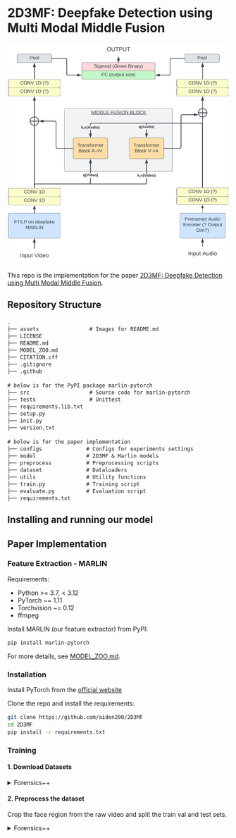 # 2D3MF: Deepfake Detection using Multi Modal Middle Fusion

<div align="center">
    <img src="assets/architecture.png" width="500" height="500">
</div>

<!--<div>-->
<!--    <img src="assets/teaser.svg">-->
<!--    <p></p>-->
<!--</div>-->

<!--<div align="center">-->
<!--    <a href="https://github.com/ControlNet/MARLIN/network/members">-->
<!--        <img src="https://img.shields.io/github/forks/ControlNet/MARLIN?style=flat-square">-->
<!--    </a>-->
<!--    <a href="https://github.com/ControlNet/MARLIN/stargazers">-->
<!--        <img src="https://img.shields.io/github/stars/ControlNet/MARLIN?style=flat-square">-->
<!--    </a>-->
<!--    <a href="https://github.com/ControlNet/MARLIN/issues">-->
<!--        <img src="https://img.shields.io/github/issues/ControlNet/MARLIN?style=flat-square">-->
<!--    </a>-->
<!--    <a href="https://github.com/ControlNet/MARLIN/blob/master/LICENSE">-->
<!--        <img src="https://img.shields.io/badge/license-CC%20BY--NC%204.0-97ca00?style=flat-square">-->
<!--    </a>-->
<!--    <a href="https://arxiv.org/abs/2211.06627">-->
<!--        <img src="https://img.shields.io/badge/arXiv-2211.06627-b31b1b.svg?style=flat-square">-->
<!--    </a>-->
<!--</div>-->

<!--<div align="center">    -->
<!--    <a href="https://pypi.org/project/marlin-pytorch/">-->
<!--        <img src="https://img.shields.io/pypi/v/marlin-pytorch?style=flat-square">-->
<!--    </a>-->
<!--    <a href="https://pypi.org/project/marlin-pytorch/">-->
<!--        <img src="https://img.shields.io/pypi/dm/marlin-pytorch?style=flat-square">-->
<!--    </a>-->
<!--    <a href="https://www.python.org/"><img src="https://img.shields.io/pypi/pyversions/marlin-pytorch?style=flat-square"></a>-->
<!--    <a href="https://pytorch.org/"><img src="https://img.shields.io/badge/PyTorch-%3E%3D1.8.0-EE4C2C?style=flat-square&logo=pytorch"></a>-->
<!--</div>-->

<!--<div align="center">-->
<!--    <a href="https://github.com/ControlNet/MARLIN/actions"><img src="https://img.shields.io/github/actions/workflow/status/ControlNet/MARLIN/unittest.yaml?branch=dev&label=unittest&style=flat-square"></a>-->
<!--    <a href="https://github.com/ControlNet/MARLIN/actions"><img src="https://img.shields.io/github/actions/workflow/status/ControlNet/MARLIN/release.yaml?branch=master&label=release&style=flat-square"></a>-->
<!--    <a href="https://coveralls.io/github/ControlNet/MARLIN"><img src="https://img.shields.io/coverallsCoverage/github/ControlNet/MARLIN?style=flat-square"></a>-->
<!--</div>-->

This repo is the implementation for the paper
[2D3MF: Deepfake Detection using Multi Modal Middle Fusion](https://).

## Repository Structure

```
.
├── assets                # Images for README.md
├── LICENSE
├── README.md
├── MODEL_ZOO.md
├── CITATION.cff
├── .gitignore
├── .github

# below is for the PyPI package marlin-pytorch
├── src                   # Source code for marlin-pytorch
├── tests                 # Unittest
├── requirements.lib.txt
├── setup.py
├── init.py
├── version.txt

# below is for the paper implementation
├── configs              # Configs for experiments settings
├── model                # 2D3MF & Marlin models
├── preprocess           # Preprocessing scripts
├── dataset              # Dataloaders
├── utils                # Utility functions
├── train.py             # Training script
├── evaluate.py          # Evaluation script
├── requirements.txt

```

## Installing and running our model

## Paper Implementation

### Feature Extraction - MARLIN

Requirements:

- Python >= 3.7, < 3.12
- PyTorch ~= 1.11
- Torchvision ~= 0.12
- ffmpeg

Install MARLIN (our feature extractor) from PyPI:

```bash
pip install marlin-pytorch
```

For more details, see [MODEL_ZOO.md](MODEL_ZOO.md).

### Installation

Install PyTorch from the [official website](https://pytorch.org/get-started/locally/)

Clone the repo and install the requirements:

```bash
git clone https://github.com/aiden200/2D3MF
cd 2D3MF
pip install -r requirements.txt
```

### Training

#### 1. Download Datasets

<details>
  <summary>Forensics++</summary>
    We cannot offer the direct script in our repository due to their terms on using the dataset. Please follow the instructions on the [Forensics++](https://github.com/ondyari/FaceForensics?tab=readme-ov-file) page to obtain the download script.

    ## Storage
    - FaceForensics++
        - The original downladed source videos from youtube: 38.5GB
        - All h264 compressed videos with compression rate factor
            - raw/0: ~500GB
            - 23: ~10GB (Which we use)


    ## Downloading the data
    Please download the [Forensics++](https://github.com/ondyari/FaceForensics?tab=readme-ov-file) dataset. We used the all light compressed original & altered videos of three manipulation methods. It's the script in the Forensics++ repository that ends with: `<output path> -d all -c c23 -t videos`


    The script offers two servers which can be selected by add `--server <EU or CA>`. If the `EU` server is not working for you, you can also try `EU2` which has been reported to work in some of those instances. 

    ## Audio download

    Once the first two steps are executed, you should have a structure of 
    -- Parent_dir
    |-- manipulated_sequences
    |-- original_sequences

    Since the Forensics++ dataset doesn't provide audio data, we need to extract the data ourselves. Please run the script in the Forensics++ repository that ends with: `<Parent_dir from last step> -d original_youtube_videos_info`

    Now you should have a directory with the following structure:
    -- Parent_dir
    |-- manipulated_sequences
    |-- original_sequences
    |-- downloaded_videos_info

    Please run the script from our repository:
    `python3 preprocess/faceforensics_scripts/extract_audio.py --dir [Parent_dir]`

    After this, you should have a directory with the following structure:
    -- Parent_dir
    |-- manipulated_sequences
    |-- original_sequences
    |-- downloaded_videos_info
    |-- audio_clips    

    
    ## References
    - Andreas Rössler, Davide Cozzolino, Luisa Verdoliva, Christian Riess, Justus Thies, Matthias Nießner. "FaceForensics++: Learning to Detect Manipulated Facial Images." In *International Conference on Computer Vision (ICCV)*, 2019.

</details>


#### 2. Preprocess the dataset

Crop the face region from the raw video and split the train val and test sets.

<details>
  <summary>Forensics++</summary>
  Please make sure the forensices++ dir is set up as the following from step 1.
    -- Parent_dir
    |-- manipulated_sequences
    |-- original_sequences
    |-- downloaded_videos_info
    |-- audio_clips  

    Run: 
    ```bash
    python3 preprocess/faceforensics_scripts/faceforensics_preprocess.py --data_dir [Parent_dir] --test .1 --val .1
    ```
<details>


#### 3. Extract features from pretrained models

NEED A GENERAL PIPELINE

<details>
  <summary>General Extraction</summary>

<details>

<details>
  <summary>Forensics++</summary>
  Please make sure the forensices++ dir is set up as the following from step 1.
    -- Parent_dir
    |-- manipulated_sequences
    |-- original_sequences
    |-- downloaded_videos_info
    |-- audio_clips  

    Run: 
    ```bash
    python3 preprocess/faceforensics_scripts/faceforensics_preprocess.py --data_dir [Parent_dir] --test .1 --val .1
    ```
<details>

```bash
python preprocess/extract_features.py --data_dir /path/to/data --video_backbone marlin_vit_base_ytf --audio_backbone MFCC

ex:
python preprocess/extract_features.py --data_dir data/yt_av_mixed  --video_backbone marlin_vit_base_ytf --audio_backbone MFCC --dataset forensics++ 
```

Note that the pre-trained `video_backbone` and `audio_backbone` can be downloaded from [MODEL_ZOO.md](MODEL_ZOO.md)

#### 4. Train and evaluate

Train and evaluate the 2D3MF model..

Please use the configs in `config/*.yaml` as the config file.

```bash
python evaluate.py \
    --config /path/to/config \
    --data_path /path/to/CelebV-HQ
    --num_workers 4
    --batch_size 16


python evaluate.py \
    --config config/celebv_hq/appearance/celebvhq_marlin_deepfake_ft.yaml \
    --data_path new_yt_sequences \
    --num_workers 4 \
    --batch_size 8 \
    --marlin_ckpt pretrained/marlin_vit_base_ytf.encoder.pt

python evaluate.py     --config config/celebvhq_marlin_deepfake_ft.yaml     --data_path data/yt_av_mixed     --num_workers 4     --batch_size 256     --marlin_ckpt pretrained/marlin_vit_small_ytf.encoder.pt --epochs 500



--skip_train --resume ckpt/celebvhq_marlin_deepfake_ft/celebvhq_marlin_deepfake_ft-epoch=121-val_auc=0.587.ckpt

```

#### 5. Hyperparameters Search

- model
- fusion
- lr
- attention heads
- hidden dimension
- batch size
- epoch
- audio positional encoding

#### 6. Performing Grid Search

- config/grid_search_config.py
- --grid_search

#### 7. Performing Audio Feature Extraction


#### 8. Monitoring Performance:
Run
```bash
tensorboard --logdir=lightning_logs/
```

Should be hosted on http://localhost:6006/

</details>

## License

This project is under the CC BY-NC 4.0 license. See [LICENSE](LICENSE) for details.

## References

Please cite our work!

```bibtex

```

## Acknowledgements

Some code about model is based on [ControlNet/MARLIN](https://github.com/ControlNet/MARLIN). The code related to middle fusion
is from [Self-attention fusion for audiovisual emotion recognition with incomplete data](https://arxiv.org/abs/2201.11095).

Our Audio Feature Extraction Models:
 - [EAT: Self-Supervised Pre-Training with Efficient Audio Transformer](https://github.com/cwx-worst-one/EAT)